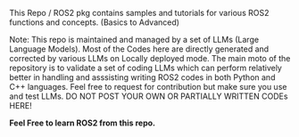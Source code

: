 This Repo / ROS2 pkg contains samples and tutorials for various ROS2 functions and concepts. (Basics to Advanced)

Note: This repo is maintained and managed by a set of LLMs (Large Language Models). Most of the Codes here are directly generated and corrected by various LLMs on Locally deployed mode.
The main moto of the repository is to validate a set of coding LLMs which can perform relatively better in handling and asssisting writing ROS2 codes in both Python and C++ languages.
Feel free to request for contribution but make sure you use and test LLMs. DO NOT POST YOUR OWN OR PARTIALLY WRITTEN CODEs HERE!

**Feel Free to learn ROS2 from this repo.**
